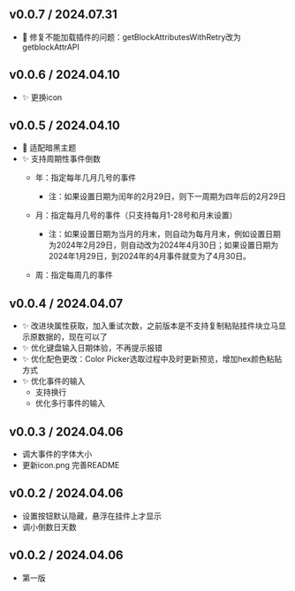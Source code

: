 ## v0.0.7 / 2024.07.31
- 🐛 修复不能加载插件的问题：getBlockAttributesWithRetry改为getblockAttrAPI

## v0.0.6 / 2024.04.10
- ✨ 更换icon


## v0.0.5 / 2024.04.10

- 💄 适配暗黑主题
- ✨ 支持周期性事件倒数
    * 年：指定每年几月几号的事件

      * 注：如果设置日期为闰年的2月29日，则下一周期为四年后的2月29日
    * 月：指定每月几号的事件（只支持每月1-28号和月末设置）

      * 注：如果设置日期为当月的月末，则自动为每月月末，例如设置日期为2024年2月29日，则自动改为2024年4月30日；如果设置日期为2024年1月29日，到2024年的4月事件就变为了4月30日。
    * 周：指定每周几的事件

## v0.0.4 / 2024.04.07
* ✨ 改进块属性获取，加入重试次数，之前版本是不支持复制粘贴挂件块立马显示原数据的，现在可以了
* ✨ 优化键盘输入日期体验，不再提示报错
* ✨ 优化配色更改：Color Picker选取过程中及时更新预览，增加hex颜色粘贴方式
* ✨ 优化事件的输入
  * 支持换行
  * 优化多行事件的输入

## v0.0.3 / 2024.04.06
- 调大事件的字体大小
- 更新icon.png
  完善README

## v0.0.2 / 2024.04.06 
- 设置按钮默认隐藏，悬浮在挂件上才显示
- 调小倒数日天数
## v0.0.2 / 2024.04.06 
- 第一版
